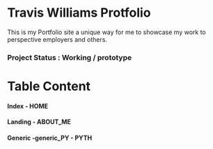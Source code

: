 # Travis Williams Protfolio 
This is my Portfolio site a unique way for me to showcase my work to perspective employers and others.
### Project Status : Working / prototype

# Table Content 
#### Index - HOME
#### Landing - ABOUT_ME
#### Generic -generic_PY -  PYTH
